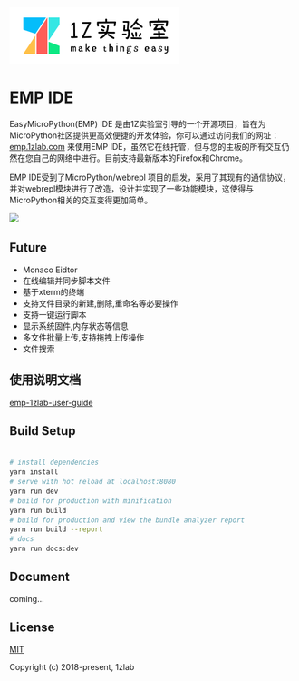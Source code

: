 ![Logo](./static/image/logo.png)

# EMP IDE

EasyMicroPython(EMP) IDE 是由1Z实验室引导的一个开源项目，旨在为MicroPython社区提供更高效便捷的开发体验，你可以通过访问我们的网址：[emp.1zlab.com](emp.1zlab.com) 来使用EMP IDE，虽然它在线托管，但与您的主板的所有交互仍然在您自己的网络中进行。目前支持最新版本的Firefox和Chrome。

EMP IDE受到了MicroPython/webrepl 项目的启发，采用了其现有的通信协议，并对webrepl模块进行了改造，设计并实现了一些功能模块，这使得与MicroPython相关的交互变得更加简单。

![](http://src.1zlab.com/empide-guide/connected.png)

## Future

- Monaco Eidtor
- 在线编辑并同步脚本文件
- 基于xterm的终端
- 支持文件目录的新建,删除,重命名等必要操作
- 支持一键运行脚本
- 显示系统固件,内存状态等信息
- 多文件批量上传,支持拖拽上传操作
- 文件搜索

## 使用说明文档

[emp-1zlab-user-guide](http://1zlab.com/doc/emp)

## Build Setup

``` bash

# install dependencies
yarn install
# serve with hot reload at localhost:8080
yarn run dev
# build for production with minification
yarn run build
# build for production and view the bundle analyzer report
yarn run build --report
# docs
yarn run docs:dev

```

## Document

coming...



## License

[MIT](http://opensource.org/licenses/MIT)

Copyright (c) 2018-present, 1zlab

